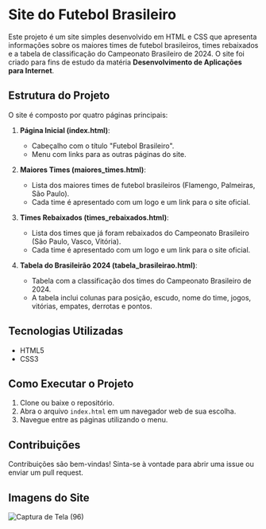 # Site do Futebol Brasileiro 

Este projeto é um site simples desenvolvido em HTML e CSS que apresenta informações sobre os maiores times de futebol brasileiros, times rebaixados e a tabela de classificação do Campeonato Brasileiro de 2024. O site foi criado para fins de estudo da matéria **Desenvolvimento de Aplicações para Internet**.

## Estrutura do Projeto

O site é composto por quatro páginas principais:

1. **Página Inicial (index.html)**: 
   - Cabeçalho com o título "Futebol Brasileiro".
   - Menu com links para as outras páginas do site.

2. **Maiores Times (maiores_times.html)**: 
   - Lista dos maiores times de futebol brasileiros (Flamengo, Palmeiras, São Paulo).
   - Cada time é apresentado com um logo e um link para o site oficial.

3. **Times Rebaixados (times_rebaixados.html)**: 
   - Lista dos times que já foram rebaixados do Campeonato Brasileiro (São Paulo, Vasco, Vitória).
   - Cada time é apresentado com um logo e um link para o site oficial.

4. **Tabela do Brasileirão 2024 (tabela_brasileirao.html)**: 
   - Tabela com a classificação dos times do Campeonato Brasileiro de 2024.
   - A tabela inclui colunas para posição, escudo, nome do time, jogos, vitórias, empates, derrotas e pontos.

## Tecnologias Utilizadas

- HTML5
- CSS3

## Como Executar o Projeto

1. Clone ou baixe o repositório.
2. Abra o arquivo `index.html` em um navegador web de sua escolha.
3. Navegue entre as páginas utilizando o menu.

## Contribuições

Contribuições são bem-vindas! Sinta-se à vontade para abrir uma issue ou enviar um pull request.

## Imagens do Site
![Captura de Tela (96)](https://github.com/user-attachments/assets/8ec97f44-06f8-4986-b9b7-782d5d8d57b7)


